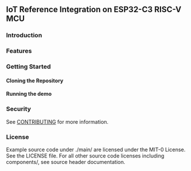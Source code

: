 ## IoT Reference Integration on ESP32-C3 RISC-V MCU

### Introduction

### Features

### Getting Started

#### Cloning the Repository

#### Running the demo

### Security

See [CONTRIBUTING](CONTRIBUTING.md#security-issue-notifications) for more information.

### License

Example source code under ./main/ are licensed under the MIT-0 License. See the LICENSE file. For all other source code licenses including components/, see source header documentation.

